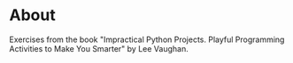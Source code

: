 # About
Exercises from the book "Impractical Python Projects. Playful Programming Activities to Make You Smarter" by Lee Vaughan.
